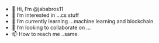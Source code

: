 - 👋 Hi, I’m @jababros11
- 👀 I’m interested in ...cs stuff    
- 🌱 I’m currently learning ...machine learning and blockchain
- 💞️ I’m looking to collaborate on ...
- 📫 How to reach me ..same.

<!---
jababros11/jababros11 is a ✨ special ✨ repository because its `README.md` (this file) appears on your GitHub profile.
You can click the Preview link to take a look at your changes.
--->
